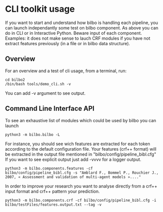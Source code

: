 # CLI toolkit usage #

If you want to start and understand how bilbo is handling each pipeline, you can launch independantly some test on bilbo component. As above you can do in CLI or in Interactive Python. Beware input of each component. Examples: it does not make sense to lauch CRF modules if you have not extract features previously (in a file or in bilbo data structure).


## Overview ##

For an overview and a test of cli usage, from a terminal, run:

```
cd bilbo2
/bin/bash tools/demo_cli.sh -v
```

You can add -v argument to see output. 

## Command Line Interface API ##


To see an exhaustive list of modules which could be used by bilbo you can launch

```
python3 -m bilbo.bilbo -L
```

For instance, you should see wich features are extracted for each token according to the default configuration file.
Your features (crf++ format) will be extracted in the output file mentioned in "bilbo/config/pipeline_bibl.cfg"
If you want to see explicit output just add -vvvv for a logger output.


```
python3 -m bilbo.components.features -cf bilbo/config/pipeline_bibl.cfg -s "Amblard F., Bommel P., Rouchier J., 2007, « Assessment and validation of multi-agent models »...."
```

In order to improve your research you want to analyse directly from a crf++ input format and crf++ pattern your prediction.
 
```
python3 -m bilbo.components.crf -cf bilbo/config/pipeline_bibl.cfg -i bilbo/testFiles/features.output.txt --tag -v
```

